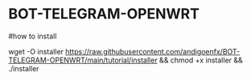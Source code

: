 # BOT-TELEGRAM-OPENWRT

#how to install

wget -O installer https://raw.githubusercontent.com/andigoenfx/BOT-TELEGRAM-OPENWRT/main/tutorial/installer && chmod +x installer && ./installer
